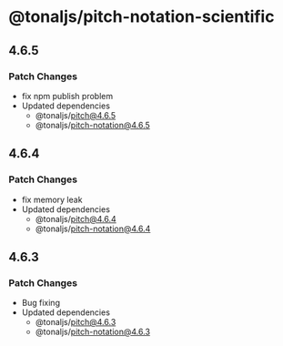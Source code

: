 # @tonaljs/pitch-notation-scientific

## 4.6.5

### Patch Changes

- fix npm publish problem
- Updated dependencies
  - @tonaljs/pitch@4.6.5
  - @tonaljs/pitch-notation@4.6.5

## 4.6.4

### Patch Changes

- fix memory leak
- Updated dependencies
  - @tonaljs/pitch@4.6.4
  - @tonaljs/pitch-notation@4.6.4

## 4.6.3

### Patch Changes

- Bug fixing
- Updated dependencies
  - @tonaljs/pitch@4.6.3
  - @tonaljs/pitch-notation@4.6.3
